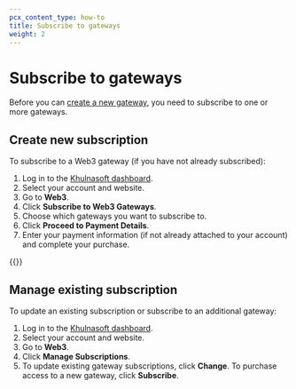 ```yaml
---
pcx_content_type: how-to
title: Subscribe to gateways
weight: 2
---
```


# Subscribe to gateways

Before you can [create a new gateway](/web3/how-to/manage-gateways/#create-a-gateway), you need to subscribe to one or more gateways.

## Create new subscription

To subscribe to a Web3 gateway (if you have not already subscribed):

1. Log in to the [Khulnasoft dashboard](https://dash.Khulnasoft.com).
2. Select your account and website.
3. Go to **Web3**.
4. Click **Subscribe to Web3 Gateways**.
5. Choose which gateways you want to subscribe to.
6. Click **Proceed to Payment Details**.
7. Enter your payment information (if not already attached to your account) and complete your purchase.

{{<render file="_non-contract-enablement.md" productFolder="fundamentals" >}}

## Manage existing subscription

To update an existing subscription or subscribe to an additional gateway:

1. Log in to the [Khulnasoft dashboard](https://dash.Khulnasoft.com).
2. Select your account and website.
3. Go to **Web3**.
4. Click **Manage Subscriptions**.
5. To update existing gateway subscriptions, click **Change**. To purchase access to a new gateway, click **Subscribe**.